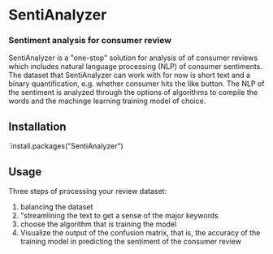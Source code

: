 # SentiAnalyzer 
### Sentiment analysis for consumer review

SentiAnalyzer is a "one-stop" solution for analysis of of consumer reviews which includes natural language processing (NLP) of consumer sentiments. The dataset that SentiAnalyzer can work with for now is short text and a binary quantification, e.g. whether consumer hits the like button. The NLP of the sentiment is analyzed through the options of algorithms to compile the words and the machinge learning training model of choice.  

## Installation
`install.packages("SentiAnalyzer")

## Usage
Three steps of processing your review dataset: 
1. balancing the dataset
2. "streamlining the text to get a sense of the major keywords
3. choose the algorithm that is training the model 
4. Visualize the output of the confusion matrix, that is, the accuracy of the training model in predicting the sentiment of the consumer review
